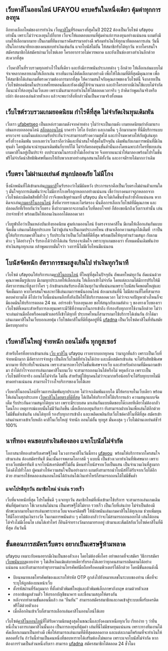 ## เว็บคาสิโนออนไลน์ UFAYOU ครบครันในหนึ่งเดียว คุ้มค่าทุกการลงทุน 

อีกทางเลือกใหม่ของการทำเงิน เว็บ[คาสิโน](https://ufascr.com)ที่ร้อนแรงที่สุดในปี 2022 ต้องเป็นเว็บไซต์ ufayou เท่านั้น เพราะไม่ว่าจะลงทุนไปกี่บาท เว็บจะให้ผลตอบแทนที่คุ้มค่าแก่การลงทุนอย่างแน่นอน แถมยังมีเกมให้เลือกมากมาย เป็นเกมที่ทีมงานเราคัดสรรมาอย่างดี พร้อมทำเงินให้ทุกนาทีตลอดการเล่น วันนี้เป็นโอกาสนาทีทองของคนชอบทำเงินเช่นกัน แจกโบนัสไม่อั้น ให้สมาชิกรับได้ทุกวัน หากใครสนใจสมัครสมาชิกได้สมัครผ่านเว็บไซต์เลย ใครอยากรวยไม่ควรพลาด และยังเป็นช่องทางทำเงินอีกด้วย สะดวกที่สุด

 เว็บคาสิโนที่รวบรวมทุกอย่างไว้ในที่เดียว และยังมีการพนันประเภทต่าง ๆ อีกด้วย ให้เลือกเล่นแบบไม่จำเจหลากหลายเกมให้เลือกเล่น ทางทีมงานได้คัดเลือกมาอย่างดี เพื่อให้ได้เกมที่ดีที่สุดมีคุณภาพ เพื่อให้สมาชิกได้เล่นเกมที่ตรงความต้องการมากที่สุด ให้ความสนใจกับคุณภาพของเว็บไซต์นี้ จึงกลายเป็นเว็บไซต์ยอดนิยมในประเทศไทยตอนนี้และยังคงมีผู้ใช้จำนวนมาก และถ้าใครอยากมีเงินใช้แบบไม่จำกัดก็แนะนำให้ลงทุนในเว็บเลย เพราะมันสามารถทำเงินให้ได้ตลอดเวลาจริง ๆ ถ้าคิดว่าพูดเกินจริงหรือเปล่า ต้องลองเล่นด้วยตัวเอง แล้วจะพบว่าสิ่งที่กล่าวนั้นเป็นความจริงทั้งหมด

## เว็บไซต์รวบรวมเกมยอดนิยม กำไรดีที่สุด ไม่จำกัดเงินทุนเดิมพัน

เว็บเรา [ufabetseo](https://ufabetseo.co) เป็นแหล่งรวมเกมดังจากค่ายต่าง ๆไม่ว่าจะเป็นเกมดัง เกมยอดนิยมกำลังมาแรง เช่นแทงบอลออนไลน์ [สล็อตออนไลน์](https://ufascr.win) บาคาร่า ไฮโล ยิงปลา และเกมอื่น ๆ อีกมากมาย ที่นี่มีบริการแบบครบวงจร แถมในแต่ละเกมรับประกันว่าจะสามารถสร้างความสุขได้ และกำไรมหาศาลให้กับผู้เล่นทุกครั้งที่วางเดิมพัน บอกเลยว่าเว็บเราถือว่าดีและที่น่าสนใจที่สุดในปัจจุบัน เดิมพันกับเกมการพนันที่มีเงินทุนต่ำ โดยผู้เล่นจะนำทุนมาเดิมพันกี่บาทก็ได้ ไม่จำกัดยอดทุนขั้นต่ำนั่นเองโดยเฉพาะถ้าใครที่ชอบเล่นเกมคาสิโนอยู่เป็นประจำ งบประมาณในกระเป๋าไม่เอื้ออำนวย จึงอยากแนะนำให้มาลองพร้อมโปรโมชั่นฟรีไม่จำกัดนำสิทธิพิเศษที่มอบให้กับพวกเขาอย่างสนุกสนานได้ทั้งวัน และอาจมีรายได้มากกว่าเดิม

## เว็บตรง ไม่ผ่านเอเย่นต์ สนุกปลอดภัย ไม่มีโกง

ซึ่งนักพนันที่ได้เข้ามาเล่น[เกมคาสิ](https://ufascr.net)โนรับรองว่าไม่มีผิดหวัง ประการแรกคือเป็นเว็บตรงไม่ผ่านตัวแทนใด ๆ มั่นใจทุกการเดิมพันว่าจะไม่มีการโกงหรือถูกหลอกอย่างแน่นอน เชื่อว่าบางคนอาจถูกหลอกจากเว็บไซต์ละเมิดลิขสิทธิ์ทั่วไป เราจึงขอเชิญท่านมาที่ ufayou มันจะไม่เกิดขึ้นซ้ำแล้วซ้ำอีกแน่นอน หากคิดจะเล่น[เกมคาสิโนออนไลน์](https://ufabetseo.com) สิ่งที่ควรทราบและไตร่ตรอง นั่นคือการเลือกเว็บไซต์ที่มีคุณภาพ และปลอดภัยที่เรียกกันว่าเว็บตรง ซึ่งถ้าถามหากจะถามถึงเว็บที่ตอบโจทย์ ก็ต้องขอนึกถึงเว็บเราเท่านั้น เล่นง่ายจ่ายชัวร์ พร้อมเปิดให้ถอนเงินออกได้ตลอดเวลา

เว็บยูฟ่าถือว่าเป็นแหล่งบันเทิงยอดนิยม ศูนย์เกมออนไลน์ ยิงตรงจากคาสิโน มีเกมให้เลือกเล่นกันแบบจัดเต็ม เล่นเกมได้ทุกประเภท ไม่ว่าผู้เล่นจะเป็นเกมประเภทไหน เข้ามาเลือกความสนุกได้เต็มที่  เราป็นผู้ให้บริการเกมคาสิโนต่าง ๆ รับประกันว่าเป็นเว็บไซต์ที่ดีที่สุด พร้อมเปิดให้ทุกท่านร่วมสนุก กับเกมต่าง ๆ ได้อย่างจุใจ รับรองได้ว่าถ้าได้เล่น รับรองจะติดใจ เพราะทุกเกมของเรา ทั้งหมดนั้นเดิมพันง่าย ทำเงินสนุกทุกเกม กล้าพูดแบบมั่นใจว่า วงการนี้ไม่มีเว็บไหนมีแน่นอน

## โบนัสจัดหนัก อัตราการชนะสูงเกินไป ทำเงินทุกวินาที

เว็บไซต์ ufayouให้บริการเกม[คาสิโนออนไลน์](https://ufascr69.com) ที่ใหญ่ที่สุดในปัจจุบัน อัพเดทใหม่ทุกวัน อัดแน่นด้วยคุณภาพเต็มรูปแบบ มีเกมทุกประเภทให้เลือกเล่น ให้เลือกเข้าไม่จำกัด โดยแต่ละเกมได้มีการปรับให้มีอัตราการชนะที่สูงกว่าใคร ๆ ถ้าเข้ามาเล่นรับรองได้เงินทุกวินาทีแน่นอนเพราะโบนัสแจ็คพอตใหญ่และจัดเต็มมาก หากใครสนใจและหาวิธีเล่นเกมการพนันออนไลน์ ต้องมาเล่นที่นี่ ไม่มีสถานที่ใดที่สามารถตอบคำถามได้ ดีไปกว่าเว็บนี้แน่นอนอีกทั้งยังเปิดให้ใช้บริการตลอดเวลา ไม่ว่าจะเจอปัญหาช่วงไหนก็จะมีแอดมินให้บริการตลอด 24 ชม. อย่ารอช้า รีบลงทุนเลย ขอให้สนุกกับเกมส์ต่าง ๆ ของทางเว็บของเรา เว็บไซต์ที่เหมาะสำหรับการลงทุนเพราะมีวิธีที่ง่ายมากในการเข้าถึง ยังรองรับทุกการใช้งานอีกด้วย ไม่ว่าจะเล่นผ่านมือถือหรือคอมพิวเตอร์ก็เข้าได้ทุกที่ ประเทศไหนก็สามารถมาใช้บริการได้เช่นกัน ถ้าได้มาเล่นเกมคาสิโนในเว็บบอกเลยคุ้ม เว็บไซต์คาสิโนที่ดีที่สุดอยู่ที่นี่ [ufadna](https://ufadna.net) เป็นเว็บไซต์คาสิโนที่ทันสมัยมีครบทุกอย่าง 

## เว็บคาสิโนใหญ่ จ่ายหนัก ถอนไม่อั้น ทุกยูสเซอร์ 

สำหรับใครที่อยากเข้ามาเล่น [เว็บ คาสิโน](https://ufascr24.com) ufayou เราอยากบอกทุกคน ว่ามาถูกที่แล้ว เพราะเป็นเว็บที่จ่ายหนักมาก มีอัตราการจ่ายสูง เป็นอีกเว็บไซต์ที่ทำเงินได้ง่าย และเมื่อสมัครเข้าเล่น จะได้รับสิทธิพิเศษมากมาย ที่ประทับใจแน่นอน เพราะสามารถหาโปรโมชั่นพิเศษจากเว็บ และสำหรับคำถามที่มีคนถามเข้ามา ถ้าได้กำไรจากการเล่นเกมคาสิโนบนเว็บ จะสามารถถอนเงินได้หรือไม่ หยุดกังวล เพราะเป็นเว็บไซต์ที่จ่ายจริง ถอนได้ไม่จำกัด ไม่อั้น สำหรับผู้ใช้ทุกคนไม่ว่าจะมากหรือน้อยก็จะได้รับทุกบาทไม่มีขาดอย่างแน่นอน สามารถไว้วางใจบริการของเว็บได้เลย

เว็บคาสิโนออนไลน์ที่รวมการเดิมพันทุกประเภท ไม่ว่าจะเดิมพันแบบใด มีให้ครบจบในเว็บเดียว พร้อมให้เล่นในทุกประเภท เ[ว็บคาสิโนโดยตรงที่ดีที่สุด](https://ufadnas.com) ได้เปิดให้บริการให้ใช้บริการแล้ว ความสนุกแบบจัดเต็ม รับประกันความสนุกได้ทุกเวลา เพราะมีระบบสด มาเล่นกันแบบติดขอบโต๊ะเลยทีเดียวไม่ต้องกลัวโดนโกง เหตุการณ์แบบนั้นไม่มีวันเกิดขึ้น เมื่อเลือกลงทุนกับเรา ยังสามารถฝากเงินเพื่อเล่นได้อีกด้วย ไม่มีขั้นต่ำเช่นกัน เล่นได้ทุกที่ รองรับทุกการเข้าถึง และเพลิดเพลินกับเว็บไซต์คาสิโนที่ดีที่สุด สมัครเข้าเล่นผ่านทางเข้าเว็บหลัก คาสิโนเว็บใหญ่ จ่ายนัก ถอนไม่อั้น ทุกยูส มั่นคงสุด ๆ เว็บไม่ผ่านเอเย่นต์ชัวร์ 100%

## นาทีทอง คนชอบทำเงินต้องลอง แจกโบนัสไม่จำกัด

โอกาสนาทีทองสำหรับเศรษฐีใหม่ ในวงการคาสิโนวันนี้ทาง [ufayou](https://ufadna168.com)  พร้อมให้บริการหากใครสนใจเข้ามาเล่น ต้องสมัครทันที มิฉะนั้นอาจพลาดโอกาสดี ๆ แบบนี้ เป็นช่วงเวลาทำเงินที่พิเศษมาก เพราะทางเว็บสมัครทันที แจกโบนัสเครดิตฟรีไม่อั้น มีคนทำโบนัสจากเว็บเป็นแสน เป็นจำนวนเงินที่สูงมาก โด่งดังไปทั่วโลก ผู้คนต่างให้ความสนใจเป็นอย่างมาก แถมยังสามารถนำโบนัสที่ได้รับจากเว็บได้อีกด้วย สามารถใช้ทดลองเล่นออนไลน์ได้ถ้าเล่นได้เงินเท่าไหร่ก็สามารถถอนได้ไม่มีขั้นต่ำ

### แจกโปรดีทุกวัน สมาชิกใหม่ น่าเล่น รวยเร็ว

เว็บที่แจกหนักที่สุด โปรโมชั่นดี ๆ แจกทุกวัน สมาชิกใหม่ที่เพิ่งเข้ามาใช้บริการ จะสามารถเล่นเกมเดิมพันที่คุ้มค่ามาก ใช้เวลาเล่นไม่นาน เป็นเศรษฐีได้ไม่ยาก รวยเร็ว เป็นเว็บที่เล่นง่าย ไม่จำเป็นต้องมีทักษะมากมายในการเล่นเพราะทางเว็บแจกเครดิตฟรี ให้นักพนันเล่นเกมคาสิโนได้ทุกเกม ช่วยเพิ่มทุนให้มีโอกาสลุ้นเงินรางวัล ในเกมการพนันต่าง ๆ คไม่ต้องกลัวว่าจะไม่สามารถถอนออกได้ เล่นได้ถอนได้จริงไม่มีเงื่อนไข เล่นได้เท่าไหร่ ก็ยินดีจ่ายรางวัลมากมายรออยู่ เข้ามาและสัมผัสกับเว็บไซต์คาสิโนที่ดีที่สุด กันวันนี้

## ขั้นตอนการสมัครเว็บตรง อยากเป็นเศรษฐีห้ามพลาด

ufayou เหมาะกับคนอยากมีเงินเป็นของตัวเอง โดยไม่ต้องพึ่งใคร อย่าพลาดที่จะสมัคร วิธีการสมัคร[เว็บพนันบอล](https://ufadna.bet)แบบง่าย ๆ ไม่เสียเงินแม้แต่บาทเดียวรับรองได้เลยว่าทุกคนสามารถติดตามได้อย่างแน่นอน และยังสามารถทำธุรกรรมผ่านโทรศัพท์มือถือหรือคอมพิวเตอร์ได้อีกด้วย โดยมีขั้นตอนดังนี้

*   ป้อนหมายเลขโทรศัพท์ของและรอให้รหัส OTP ถูกส่งไปยังหมายเลขในระบบของท่าน เพื่อที่จะระบุให้ถูกต้องบนหน้าเว็บ
*   ตั้งรหัสผ่านที่รัดกุมมาก ที่ตั้งค่าตัวพิมพ์ใหญ่และตัวพิมพ์เล็กภาษาอังกฤษ ตามด้วยตัวเลข
*   กรอกข้อมูลส่วนตัว ให้กรอกบัญชีธนาคาร และชื่อนามสกุลให้ตรงกัน
*   หลังจากทำตามขั้นตอนนี้แล้ว กด 'ยืนยัน'' สามารถสมัครสมาชิกและกดเข้าสู่ระบบเพื่อรับเครดิตฟรีได้ด้วยตัวเอง 
*   เมื่อล็อกอินเข้าเว็บก็สามารถเลือกเล่นคาสิโนออนไลน์ได้เลย

เว็บไซต์[คาสิโนออนไลน์](https://ufascr.bet)ที่ได้รับความนิยมสูงสุดในขณะนี้และยังคงมาเหนือทุกเว็บ เรียกง่าย ๆ ว่ายืนหนึ่งในวงการเกมคาสิโนนั้นเอง เป็นการลงทุนที่คุ้มค่า เล่นที่นี่ไม่มีขาดทุนแน่นอน เพราะทางทีมงานได้คัดเลือกเกมมาเป็นอย่างดี เพื่อให้สามารถเล่นเกมที่ดีที่สุดตลอดกาล และแต่ละเกมก็พร้อมที่จะทำเงินให้ตลอดทั้งวัน ถ้าวันนี้ท่านเป็นคนหนึ่งที่ชอบหารายได้เสริมต้องไม่พลาด เพราะแจกโบนัสไม่จำกัด หากต้องการร่วมเป็นส่วนหนึ่งกับเรา สามารถ [ufadna](https://ufadna.win) สมัครสมาชิกได้ตลอด 24 ชั่วโมง